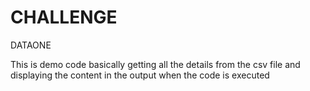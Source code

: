 # CHALLENGE
DATAONE

This is demo code basically getting all the details from the csv file and displaying the content in the output when the code is executed
